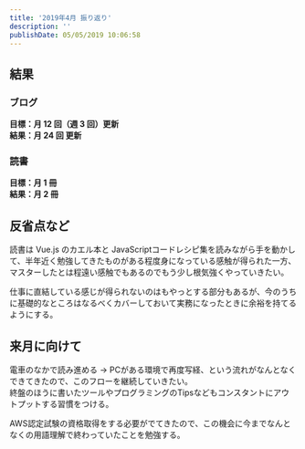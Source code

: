 ```yaml
---
title: '2019年4月 振り返り'
description: ''
publishDate: 05/05/2019 10:06:58
---
```


<h2>結果</h2>

<h3>ブログ</h3>

<p><strong>目標：月 12 回（週 3 回）更新</strong><br/>
<strong>結果：月 24 回 更新</strong></p>

<h3>読書</h3>

<p><strong>目標：月 1 冊</strong><br/>
<strong>結果：月 2 冊</strong></p>

<h2>反省点など</h2>

<p>読書は Vue.js のカエル本と JavaScriptコードレシピ集を読みながら手を動かして、半年近く勉強してきたものがある程度身になっている感触が得られた一方、マスターしたとは程遠い感触でもあるのでもう少し根気強くやっていきたい。</p>

<p>仕事に直結している感じが得られないのはもやっとする部分もあるが、今のうちに基礎的なところはなるべくカバーしておいて実務になったときに余裕を持てるようにする。</p>

<h2>来月に向けて</h2>

<p>電車のなかで読み進める → PCがある環境で再度写経、という流れがなんとなくできてきたので、このフローを継続していきたい。<br/>
終盤のほうに書いたツールやプログラミングのTipsなどもコンスタントにアウトプットする習慣をつける。</p>

<p>AWS認定試験の資格取得をする必要がでてきたので、この機会に今までなんとなくの用語理解で終わっていたことを勉強する。</p>
